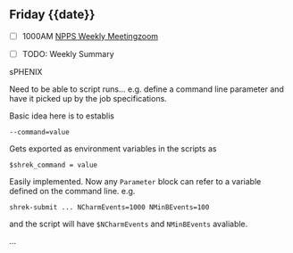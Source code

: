 ## Friday {{date}}

- [ ] 1000AM [NPPS Weekly Meeting](https://docs.google.com/document/d/1YfTyXPeXNQU4XUB28bvHJolgyBIJ2bfrd0u9Gd3WD70/edit)[zoom](https://bnl.zoomgov.com/j/16157150845?pwd=NXNqTi9ZWEFBKzYwRXQ5U3NXU1dBZz09)
- [ ] TODO: Weekly Summary


sPHENIX

Need to be able to script runs... e.g. define a command line parameter and have it picked up by the job specifications.

Basic idea here is to establis

```
--command=value
```

Gets exported as environment variables in the scripts as

```
$shrek_command = value
```

Easily implemented.  Now any `Parameter` block can refer to a variable defined on the command line.  e.g.

`shrek-submit ... NCharmEvents=1000 NMinBEvents=100`

and the script will have `$NCharmEvents` and `NMinBEvents` avaliable.

...

